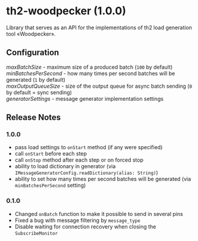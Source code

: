 # th2-woodpecker (1.0.0)

Library that serves as an API for the implementations of th2 load generation tool «Woodpecker».

## Configuration

*maxBatchSize* - maximum size of a produced batch (`100` by default)  
*minBatchesPerSecond* - how many times per second batches will be generated (`1` by default)  
*maxOutputQueueSize* - size of the output queue for async batch sending (`0` by default = sync sending)  
*generatorSettings* - message generator implementation settings

## Release Notes

### 1.0.0

+ pass load settings to `onStart` method (if any were specified)
+ call `onStart` before each step
+ call `onStop` method after each step or on forced stop
+ ability to load dictionary in generator (via `IMessageGeneratorConfig.readDictionary(alias: String)`)
+ ability to set how many times per second batches will be generated (via `minBatchesPerSecond` setting)

### 0.1.0

+ Changed `onBatch` function to make it possible to send in several pins
+ Fixed a bug with message filtering by `message_type`
+ Disable waiting for connection recovery when closing the `SubscribeMonitor`
